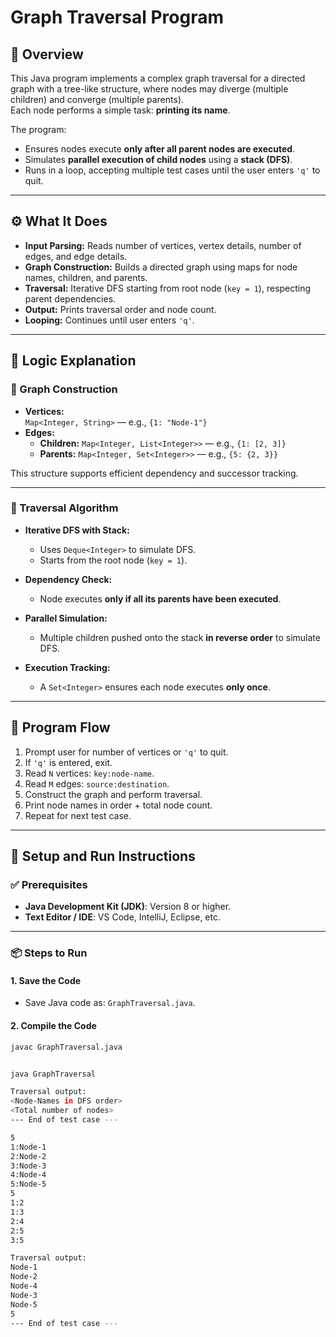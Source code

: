 # Graph Traversal Program

## 📝 Overview
This Java program implements a complex graph traversal for a directed graph with a tree-like structure, where nodes may diverge (multiple children) and converge (multiple parents).  
Each node performs a simple task: **printing its name**.

The program:
- Ensures nodes execute **only after all parent nodes are executed**.
- Simulates **parallel execution of child nodes** using a **stack (DFS)**.
- Runs in a loop, accepting multiple test cases until the user enters `'q'` to quit.

---

## ⚙️ What It Does

- **Input Parsing:** Reads number of vertices, vertex details, number of edges, and edge details.
- **Graph Construction:** Builds a directed graph using maps for node names, children, and parents.
- **Traversal:** Iterative DFS starting from root node (`key = 1`), respecting parent dependencies.
- **Output:** Prints traversal order and node count.
- **Looping:** Continues until user enters `'q'`.

---

## 🧠 Logic Explanation

### 🔧 Graph Construction

- **Vertices:**  
  `Map<Integer, String>` — e.g., `{1: "Node-1"}`  
- **Edges:**
  - **Children:** `Map<Integer, List<Integer>>` — e.g., `{1: [2, 3]}`
  - **Parents:** `Map<Integer, Set<Integer>>` — e.g., `{5: {2, 3}}`  

This structure supports efficient dependency and successor tracking.

---

### 🔁 Traversal Algorithm

- **Iterative DFS with Stack:**
  - Uses `Deque<Integer>` to simulate DFS.
  - Starts from the root node (`key = 1`).

- **Dependency Check:**
  - Node executes **only if all its parents have been executed**.

- **Parallel Simulation:**
  - Multiple children pushed onto the stack **in reverse order** to simulate DFS.

- **Execution Tracking:**
  - A `Set<Integer>` ensures each node executes **only once**.

---

## 🔄 Program Flow

1. Prompt user for number of vertices or `'q'` to quit.
2. If `'q'` is entered, exit.
3. Read `N` vertices: `key:node-name`.
4. Read `M` edges: `source:destination`.
5. Construct the graph and perform traversal.
6. Print node names in order + total node count.
7. Repeat for next test case.

---

## 🚀 Setup and Run Instructions

### ✅ Prerequisites
- **Java Development Kit (JDK)**: Version 8 or higher.
- **Text Editor / IDE**: VS Code, IntelliJ, Eclipse, etc.

---

### 📦 Steps to Run

#### 1. Save the Code
- Save Java code as: `GraphTraversal.java`.

#### 2. Compile the Code
```bash
javac GraphTraversal.java


java GraphTraversal

Traversal output:
<Node-Names in DFS order>
<Total number of nodes>
--- End of test case ---

5
1:Node-1
2:Node-2
3:Node-3
4:Node-4
5:Node-5
5
1:2
1:3
2:4
2:5
3:5

Traversal output:
Node-1
Node-2
Node-4
Node-3
Node-5
5
--- End of test case ---
